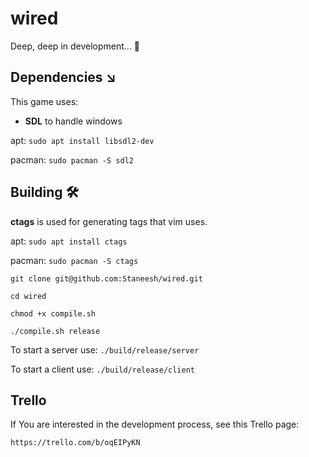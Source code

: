 # wired

Deep, deep in development... 🐣 

## Dependencies ↘️ 

This game uses:

- **SDL** to handle windows

apt: `sudo apt install libsdl2-dev`  

pacman: `sudo pacman -S sdl2`

## Building 🛠️ 

**ctags** is used for generating tags that vim uses.

apt: `sudo apt install ctags`

pacman: `sudo pacman -S ctags`


`git clone git@github.com:Staneesh/wired.git`

`cd wired`

`chmod +x compile.sh`

`./compile.sh release`

To start a server use:
`./build/release/server`

To start a client use:
`./build/release/client`

## Trello 

If You are interested in the development process, see this Trello page:

`https://trello.com/b/oqEIPyKN`
